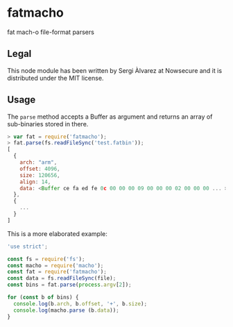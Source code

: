 fatmacho
========

fat mach-o file-format parsers

Legal
-----
This node module has been written by Sergi Àlvarez at Nowsecure and it is distributed under the MIT license.

Usage
-----

The `parse` method accepts a Buffer as argument and returns an array of sub-binaries stored in there.

```js
> var fat = require('fatmacho');
> fat.parse(fs.readFileSync('test.fatbin'));
[
  {
    arch: "arm",
    offset: 4096,
    size: 120656,
    align: 14,
    data: <Buffer ce fa ed fe 0c 00 00 00 09 00 00 00 02 00 00 00 ... > }
  },
  {
    ...
  }
]
```

This is a more elaborated example:

```js
'use strict';

const fs = require('fs');
const macho = require('macho');
const fat = require('fatmacho');
const data = fs.readFileSync(file);
const bins = fat.parse(process.argv[2]);

for (const b of bins) {
  console.log(b.arch, b.offset, '+', b.size);
  console.log(macho.parse (b.data));
}
```
